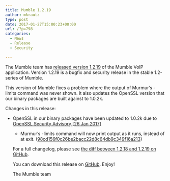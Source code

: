 ```yaml
---
title: Mumble 1.2.19
author: mkrautz
type: post
date: 2017-01-27T15:00:23+00:00
url: /?p=798
categories:
  - News
  - Release
  - Security

---
```

<img class="alignleft size-full wp-image-232" title="Mumblesoftwarelogo" src="http://mumble.sourceforge.net/w/logo.png" alt="" />The Mumble team has [released version 1.2.19][1] of the Mumble VoIP application. Version 1.2.19 is a bugfix and security release in the stable 1.2-series of Mumble.

This version of Mumble fixes a problem where the output of Murmur&#8217;s -limits command was never shown. It also updates the OpenSSL version that our binary packages are built against to 1.0.2k.

<!--more-->

Changes in this release:

  * OpenSSL in our binary packages have been updated to 1.0.2k due to <a href="https://www.openssl.org/news/secadv/20170126.txt" title="OpenSSL Security Advisory [26 Jan 2017]" target="_blank">OpenSSL Security Advisory [26 Jan 2017]</a> 
      * Murmur&#8217;s -limits command will now print output as it runs, instead of at exit. (<a href="https://github.com/mumble-voip/mumble/commit/98cd156f0c26be2bacc22d8c64db9c349f16a213" target="_blank">98cd156f0c26be2bacc22d8c64db9c349f16a213</a>) </ul> 
        For a full changelog, please see [the diff between 1.2.18 and 1.2.19 on GitHub][2].
        
        You can download this release on [GitHub][3]. Enjoy!
        
        The Mumble team

 [1]: https://github.com/mumble-voip/mumble/releases/tag/1.2.19
 [2]: https://github.com/mumble-voip/mumble/compare/1.2.18...1.2.19
 [3]: https://github.com/mumble-voip/mumble/releases/tag/1.2.19 "https://github.com/mumble-voip/mumble/releases/tag/1.2.19"